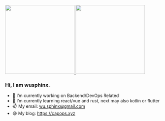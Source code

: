 <a href="https://github.com/wusphinx">
  <img height="225" src="https://github-readme-stats-funl-c31oymf47-wusphinx.vercel.app/api?username=wusphinx&show_icons=true&theme=dark&include_all_commits=true&count_private=true"/>
  <img height="225" src="https://github-readme-stats-funl-c31oymf47-wusphinx.vercel.app/api/top-langs/?username=wusphinx&theme=dark"/>
</a>

### Hi, I am wusphinx.

- 🔭 I’m currently working on Backend/DevOps Related
- 🌱 I’m currently learning react/vue and rust, next may also kotlin or flutter
- 📫 My email: wu.sphinx@gmail.com
- 😄 My blog: https://capops.xyz
